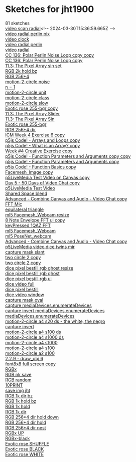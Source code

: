 # Sketches for jht1900
81 sketches  
[video scan radial](https://editor.p5js.org/jht1900/sketches/-Ypn6ODK_)<!-- 2024-03-30T15:36:59.665Z -->  
[video radial perlin pix](https://editor.p5js.org/jht1900/sketches/PLn3zH1Gd)<!-- 2022-11-12T21:17:16.475Z -->  
[video clock](https://editor.p5js.org/jht1900/sketches/SQvdG-9bM)<!-- 2022-11-04T02:40:41.889Z -->  
[video radial perlin](https://editor.p5js.org/jht1900/sketches/TWxfoAfA6)<!-- 2022-11-04T02:26:51.187Z -->  
[video radial](https://editor.p5js.org/jht1900/sketches/ydWiCsI2z)<!-- 2022-11-03T17:19:43.397Z -->  
[CC 136: Polar Perlin Noise Loop copy copy](https://editor.p5js.org/jht1900/sketches/tsSoqPKB3)<!-- 2022-11-03T17:19:13.008Z -->  
[CC 136: Polar Perlin Noise Loop copy](https://editor.p5js.org/jht1900/sketches/e-NKOvu5V)<!-- 2022-11-03T17:19:08.549Z -->  
[11.3: The Pixel Array sin set](https://editor.p5js.org/jht1900/sketches/krF70udFG)<!-- 2022-10-30T07:53:14.276Z -->  
[RGB 2k hold bz](https://editor.p5js.org/jht1900/sketches/r1dpDeqC-)<!-- 2022-10-29T19:14:03.376Z -->  
[RGB 256\*4](https://editor.p5js.org/jht1900/sketches/SkpuHbuR-)<!-- 2022-10-29T19:13:33.918Z -->  
[motion-2-circle noise](https://editor.p5js.org/jht1900/sketches/szlJOZ7Ca)<!-- 2022-10-29T16:24:16.055Z -->  
[n = 1](https://editor.p5js.org/jht1900/sketches/5TDnP6C6S)<!-- 2022-10-29T01:15:07.353Z -->  
[motion-2-circle unit](https://editor.p5js.org/jht1900/sketches/ozFaiuBqj)<!-- 2022-10-28T21:23:49.339Z -->  
[motion-2-circle class](https://editor.p5js.org/jht1900/sketches/-D9xJeXAT)<!-- 2022-10-28T20:36:44.037Z -->  
[motion-2-circle slow](https://editor.p5js.org/jht1900/sketches/RPhcwQbt4)<!-- 2022-10-28T19:48:47.993Z -->  
[Exotic rose 255-bgr copy](https://editor.p5js.org/jht1900/sketches/xLVmECyGv)<!-- 2022-10-28T16:50:28.669Z -->  
[11.3: The Pixel Array Slider](https://editor.p5js.org/jht1900/sketches/fhYjoOkXe)<!-- 2022-10-28T16:14:52.636Z -->  
[11.3: The Pixel Array Sin](https://editor.p5js.org/jht1900/sketches/1Iy_OBSuc)<!-- 2022-10-28T15:55:49.102Z -->  
[Exotic rose 255-bgr](https://editor.p5js.org/jht1900/sketches/S1HB9lORW)<!-- 2022-10-28T12:39:07.351Z -->  
[RGB 256\*4 dir](https://editor.p5js.org/jht1900/sketches/S1fw8WOCZ)<!-- 2022-10-28T12:35:12.049Z -->  
[ICM Week 4 Exercise 6 copy](https://editor.p5js.org/jht1900/sketches/jnBJzV5BN)<!-- 2021-10-19T16:16:59.735Z -->  
[p5js Code\! - Arrays and Loops copy](https://editor.p5js.org/jht1900/sketches/sQds8DXVg)<!-- 2021-10-06T21:41:11.191Z -->  
[p5js Code\! - What is an Array? copy](https://editor.p5js.org/jht1900/sketches/hhshLS36S)<!-- 2021-10-06T21:35:58.260Z -->  
[Week \#4 Creative Exercise copy](https://editor.p5js.org/jht1900/sketches/GigPHgLj6)<!-- 2021-10-06T21:34:26.942Z -->  
[p5js Code\! - Function Parameters and Arguments copy copy](https://editor.p5js.org/jht1900/sketches/qUzADxmyd)<!-- 2021-10-06T21:22:59.592Z -->  
[p5js Code\! - Function Parameters and Arguments copy](https://editor.p5js.org/jht1900/sketches/wxt8t71kr)<!-- 2021-10-06T21:22:13.444Z -->  
[p5js Code\! - Function Basics copy](https://editor.p5js.org/jht1900/sketches/JQdIo3nSW)<!-- 2021-10-06T21:10:50.591Z -->  
[Facemesh\_Image copy](https://editor.p5js.org/jht1900/sketches/ycK5M26h5)<!-- 2021-06-24T19:25:57.490Z -->  
[p5LiveMedia Test Video on Canvas copy](https://editor.p5js.org/jht1900/sketches/NkJs0eiXz)<!-- 2021-06-15T18:47:28.304Z -->  
[Day 5 - 50 Days of Video Chat copy](https://editor.p5js.org/jht1900/sketches/zUrU6ff8t)<!-- 2021-06-14T22:35:46.352Z -->  
[p5LiveMedia Test Video](https://editor.p5js.org/jht1900/sketches/3cwUtBfWv)<!-- 2021-06-11T11:36:30.778Z -->  
[Shared Space blend](https://editor.p5js.org/jht1900/sketches/-BfxhH6hn)<!-- 2021-06-09T20:19:33.633Z -->  
[Advanced - Combine Canvas and Audio - Video Chat copy](https://editor.p5js.org/jht1900/sketches/5oIvCqxkp)<!-- 2021-06-09T18:26:43.307Z -->  
[FFT Mic](https://editor.p5js.org/jht1900/sketches/GqgK2y03x)<!-- 2021-05-04T03:33:05.162Z -->  
[equilateral triangle](https://editor.p5js.org/jht1900/sketches/OTc9cec9u)<!-- 2021-05-04T03:31:54.027Z -->  
[ml5 Facemesh\_Webcam resize](https://editor.p5js.org/jht1900/sketches/ZxPcgHsS4)<!-- 2021-04-28T15:47:50.474Z -->  
[8 Note Envelope FFT ui copy](https://editor.p5js.org/jht1900/sketches/LIRLhLfZr)<!-- 2021-04-28T02:49:45.047Z -->  
[keyPressed 1QAZ FFT](https://editor.p5js.org/jht1900/sketches/cS6CS1DsM)<!-- 2021-04-28T00:29:31.405Z -->  
[ml5 Facemesh\_Webcam](https://editor.p5js.org/jht1900/sketches/T3apd8NgA)<!-- 2021-04-27T23:30:04.887Z -->  
[ml5 PoseNet\_webcam](https://editor.p5js.org/jht1900/sketches/x6tCPwp_u)<!-- 2021-04-27T23:17:20.186Z -->  
[Advanced - Combine Canvas and Audio - Video Chat copy](https://editor.p5js.org/jht1900/sketches/pqfXNRIe1)<!-- 2021-04-20T04:05:55.034Z -->  
[p5LiveMedia video dice twins mir](https://editor.p5js.org/jht1900/sketches/9AlTdNafC)<!-- 2021-04-20T01:56:40.237Z -->  
[capture mask slant](https://editor.p5js.org/jht1900/sketches/kgjA4AMHu)<!-- 2021-04-19T19:39:34.622Z -->  
[two circle 2 copy](https://editor.p5js.org/jht1900/sketches/B4yC4p3LQ)<!-- 2021-04-19T02:42:08.058Z -->  
[two circle 2 copy](https://editor.p5js.org/jht1900/sketches/M3nuTk9m7)<!-- 2021-04-17T15:09:55.950Z -->  
[dice pixel bestill rgb ghost resize](https://editor.p5js.org/jht1900/sketches/xbXz51BEg)<!-- 2021-04-16T17:44:40.035Z -->  
[dice pixel bestill rgb ghost](https://editor.p5js.org/jht1900/sketches/s0ApexPmb)<!-- 2021-04-16T17:43:07.232Z -->  
[dice pixel bestill rgb ui](https://editor.p5js.org/jht1900/sketches/YcPVzC9Vv)<!-- 2021-04-16T17:41:02.776Z -->  
[dice video full](https://editor.p5js.org/jht1900/sketches/0jHP_NVoN)<!-- 2021-04-16T17:18:29.894Z -->  
[dice pixel bestill](https://editor.p5js.org/jht1900/sketches/qSvzC11Cn)<!-- 2021-04-16T17:14:21.563Z -->  
[dice video window](https://editor.p5js.org/jht1900/sketches/3mBMoG_Hy)<!-- 2021-04-16T17:02:33.363Z -->  
[capture mask oval](https://editor.p5js.org/jht1900/sketches/Gx8gNq4kt)<!-- 2021-04-16T15:43:59.600Z -->  
[capture mediaDevices.enumerateDevices](https://editor.p5js.org/jht1900/sketches/VZ3dNvyZL)<!-- 2021-04-16T14:43:23.728Z -->  
[capture invert mediaDevices.enumerateDevices](https://editor.p5js.org/jht1900/sketches/V_2B-60A9)<!-- 2021-04-16T04:20:49.142Z -->  
[mediaDevices.enumerateDevices](https://editor.p5js.org/jht1900/sketches/p0dU2Lfac)<!-- 2021-04-16T04:13:05.811Z -->  
[motion-2-circle a4 s20 ds - the white, the negro](https://editor.p5js.org/jht1900/sketches/649jdLiu7)<!-- 2021-04-15T23:31:31.151Z -->  
[capture invert](https://editor.p5js.org/jht1900/sketches/e7dFUQ5-d)<!-- 2021-04-14T14:45:29.869Z -->  
[motion-2-circle a4 s100 ds](https://editor.p5js.org/jht1900/sketches/uirJIkIly)<!-- 2021-04-14T00:37:57.201Z -->  
[motion-2-circle a4 s1000 ds](https://editor.p5js.org/jht1900/sketches/jCzNif7uI)<!-- 2021-04-14T00:37:21.166Z -->  
[motion-2-circle a4 s1000](https://editor.p5js.org/jht1900/sketches/a0678pm4F)<!-- 2021-04-13T04:09:57.675Z -->  
[motion-2-circle a4 s100](https://editor.p5js.org/jht1900/sketches/VIEvPCEPz)<!-- 2021-04-13T04:09:32.675Z -->  
[motion-2-circle a2 s100](https://editor.p5js.org/jht1900/sketches/uc6dhFA5U)<!-- 2021-04-13T04:08:13.590Z -->  
[2.2.9 - draw\_obj 6](https://editor.p5js.org/jht1900/sketches/-f0RN-6Mt)<!-- 2021-04-13T02:47:11.765Z -->  
[font8x8 full screen copy](https://editor.p5js.org/jht1900/sketches/ZQ_EH6PMT)<!-- 2020-09-08T12:48:31.837Z -->  
[RGBx](https://editor.p5js.org/jht1900/sketches/HJpH3eORb)<!-- 2020-08-30T11:01:25.354Z -->  
[RGB nk save](https://editor.p5js.org/jht1900/sketches/ry8XugcAZ)<!-- 2020-08-11T19:28:24.826Z -->  
[RGB random](https://editor.p5js.org/jht1900/sketches/B1gLySJkf)<!-- 2017-11-07T14:18:20.815Z -->  
[10PRINT](https://editor.p5js.org/jht1900/sketches/Bkum5s_0Z)<!-- 2017-11-06T01:15:54.806Z -->  
[save img jht](https://editor.p5js.org/jht1900/sketches/HJ-HFZ50W)<!-- 2017-11-03T15:26:13.125Z -->  
[RGB 1k dir bz](https://editor.p5js.org/jht1900/sketches/B1MRLx9Rb)<!-- 2017-11-03T14:03:04.519Z -->  
[RGB 1k hold bz](https://editor.p5js.org/jht1900/sketches/H1WtIec0b)<!-- 2017-11-03T14:01:07.032Z -->  
[RGB 1k hold](https://editor.p5js.org/jht1900/sketches/HklQ8gqRZ)<!-- 2017-11-03T14:00:21.576Z -->  
[RGB 1k dir](https://editor.p5js.org/jht1900/sketches/BkLs0kq0W)<!-- 2017-11-03T13:51:50.763Z -->  
[RGB 256\*4 dir hold down](https://editor.p5js.org/jht1900/sketches/BJ3-Z6dR-)<!-- 2017-11-02T16:00:52.711Z -->  
[RGB 256\*4 dir hold](https://editor.p5js.org/jht1900/sketches/SJqq02uAb)<!-- 2017-11-02T15:50:29.517Z -->  
[RGB 256\*4 dir nest](https://editor.p5js.org/jht1900/sketches/Hkdo83_Ab)<!-- 2017-11-02T15:49:36.253Z -->  
[RGBx UP](https://editor.p5js.org/jht1900/sketches/SyEW13_R-)<!-- 2017-11-02T14:45:38.937Z -->  
[RGBx-black](https://editor.p5js.org/jht1900/sketches/SJmGxWOCZ)<!-- 2017-11-02T13:49:05.967Z -->  
[Exotic rose SHUFFLE](https://editor.p5js.org/jht1900/sketches/By2OFed0W)<!-- 2017-11-02T01:48:44.187Z -->  
[Exotic rose BLACK](https://editor.p5js.org/jht1900/sketches/r1FHIxu0b)<!-- 2017-11-02T01:48:30.599Z -->  
[Exotic rose WHITE](https://editor.p5js.org/jht1900/sketches/rJrRPluAb)<!-- 2017-11-02T01:45:47.629Z -->  